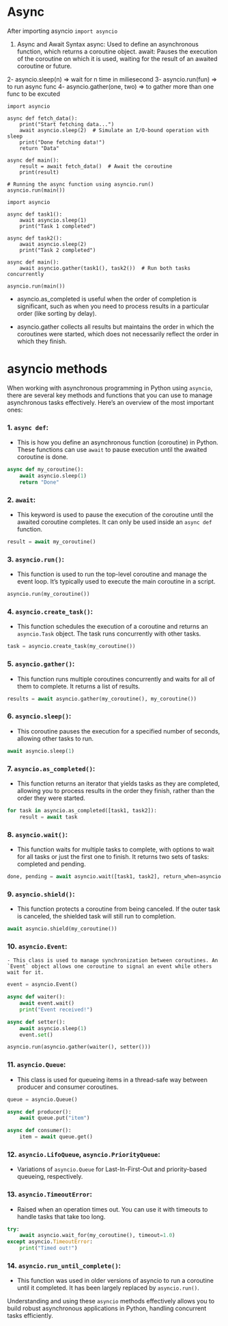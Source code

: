 # Async
After importing asyncio
	```
	import asyncio
	```

1. Async and Await Syntax
async: Used to define an asynchronous function, which returns a coroutine object.
await: Pauses the execution of the coroutine on which it is used, waiting for the result of an awaited coroutine or future.

2- asyncio.sleep(n) => wait for n time in miliesecond
3- asyncio.run(fun) => to run async func
4- asyncio.gather(one, two) => to gather more than one func to be excuted

```
import asyncio

async def fetch_data():
    print("Start fetching data...")
    await asyncio.sleep(2)  # Simulate an I/O-bound operation with sleep
    print("Done fetching data!")
    return "Data"

async def main():
    result = await fetch_data()  # Await the coroutine
    print(result)

# Running the async function using asyncio.run()
asyncio.run(main())

```

```
import asyncio

async def task1():
    await asyncio.sleep(1)
    print("Task 1 completed")

async def task2():
    await asyncio.sleep(2)
    print("Task 2 completed")

async def main():
    await asyncio.gather(task1(), task2())  # Run both tasks concurrently

asyncio.run(main())
```

- asyncio.as_completed is useful when the order of completion is significant, such as when you need to process results in a particular order (like sorting by delay).


- asyncio.gather collects all results but maintains the order in which the coroutines were started, which does not necessarily reflect the order in which they finish.

# asyncio methods
When working with asynchronous programming in Python using `asyncio`, there are several key methods and functions that you can use to manage asynchronous tasks effectively. Here’s an overview of the most important ones:

### 1. **`async def`**: 
   - This is how you define an asynchronous function (coroutine) in Python. These functions can use `await` to pause execution until the awaited coroutine is done.

   ```python
   async def my_coroutine():
       await asyncio.sleep(1)
       return "Done"
   ```

### 2. **`await`**:
   - This keyword is used to pause the execution of the coroutine until the awaited coroutine completes. It can only be used inside an `async def` function.

   ```python
   result = await my_coroutine()
   ```

### 3. **`asyncio.run()`**:
   - This function is used to run the top-level coroutine and manage the event loop. It’s typically used to execute the main coroutine in a script.

   ```python
   asyncio.run(my_coroutine())
   ```

### 4. **`asyncio.create_task()`**:
   - This function schedules the execution of a coroutine and returns an `asyncio.Task` object. The task runs concurrently with other tasks.

   ```python
   task = asyncio.create_task(my_coroutine())
   ```

### 5. **`asyncio.gather()`**:
   - This function runs multiple coroutines concurrently and waits for all of them to complete. It returns a list of results.

   ```python
   results = await asyncio.gather(my_coroutine(), my_coroutine())
   ```

### 6. **`asyncio.sleep()`**:
   - This coroutine pauses the execution for a specified number of seconds, allowing other tasks to run.

   ```python
   await asyncio.sleep(1)
   ```

### 7. **`asyncio.as_completed()`**:
   - This function returns an iterator that yields tasks as they are completed, allowing you to process results in the order they finish, rather than the order they were started.

   ```python
   for task in asyncio.as_completed([task1, task2]):
       result = await task
   ```

### 8. **`asyncio.wait()`**:
   - This function waits for multiple tasks to complete, with options to wait for all tasks or just the first one to finish. It returns two sets of tasks: completed and pending.

   ```python
   done, pending = await asyncio.wait([task1, task2], return_when=asyncio.ALL_COMPLETED)
   ```

### 9. **`asyncio.shield()`**:
   - This function protects a coroutine from being canceled. If the outer task is canceled, the shielded task will still run to completion.

   ```python
   await asyncio.shield(my_coroutine())
   ```

### 10. **`asyncio.Event`**:
    - This class is used to manage synchronization between coroutines. An `Event` object allows one coroutine to signal an event while others wait for it.

   ```python
   event = asyncio.Event()
   
   async def waiter():
       await event.wait()
       print("Event received!")
   
   async def setter():
       await asyncio.sleep(1)
       event.set()
   
   asyncio.run(asyncio.gather(waiter(), setter()))
   ```

### 11. **`asyncio.Queue`**:
   - This class is used for queueing items in a thread-safe way between producer and consumer coroutines.

   ```python
   queue = asyncio.Queue()
   
   async def producer():
       await queue.put("item")
   
   async def consumer():
       item = await queue.get()
   ```

### 12. **`asyncio.LifoQueue`, `asyncio.PriorityQueue`**:
   - Variations of `asyncio.Queue` for Last-In-First-Out and priority-based queueing, respectively.

### 13. **`asyncio.TimeoutError`**:
   - Raised when an operation times out. You can use it with timeouts to handle tasks that take too long.

   ```python
   try:
       await asyncio.wait_for(my_coroutine(), timeout=1.0)
   except asyncio.TimeoutError:
       print("Timed out!")
   ```

### 14. **`asyncio.run_until_complete()`**:
   - This function was used in older versions of asyncio to run a coroutine until it completed. It has been largely replaced by `asyncio.run()`.

Understanding and using these `asyncio` methods effectively allows you to build robust asynchronous applications in Python, handling concurrent tasks efficiently.
